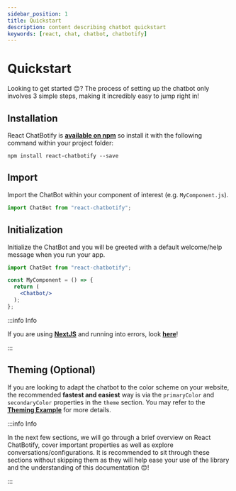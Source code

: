 ```yaml
---
sidebar_position: 1
title: Quickstart
description: content describing chatbot quickstart
keywords: [react, chat, chatbot, chatbotify]
---
```


# Quickstart

Looking to get started 😊? The process of setting up the chatbot only involves 3 simple steps, making it incredibly easy to jump right in!

## Installation

React ChatBotify is [**available on npm**](https://www.npmjs.com/package/react-chatbotify) so install it with the following command within your project folder:

```
npm install react-chatbotify --save
```

## Import

Import the ChatBot within your component of interest (e.g. `MyComponent.js`).

```jsx title=MyComponent.js
import ChatBot from "react-chatbotify";
```

## Initialization

Initialize the ChatBot and you will be greeted with a default welcome/help message when you run your app.

```jsx title=MyComponent.js
import ChatBot from "react-chatbotify";

const MyComponent = () => {
  return (
    <Chatbot/>
  );
};
```

:::info Info

If you are using [**NextJS**](https://nextjs.org/) and running into errors, look [**here**](/docs/introduction/faq#q8-i-am-using-nextjs-and-running-into-referenceerror-window-is-not-defined-errors-how-can-i-fix-this)!

:::

## Theming (Optional)

If you are looking to adapt the chatbot to the color scheme on your website, the recommended **fastest and easiest** way is via the `primaryColor` and `secondaryColor` properties in the `theme` section. You may refer to the [**Theming Example**](/docs/examples/theming) for more details.

:::info Info

In the next few sections, we will go through a brief overview on React ChatBotify, cover important properties as well as explore conversations/configurations. It is recommended to sit through these sections without skipping them as they will help ease your use of the library and the understanding of this documentation 😊!

:::